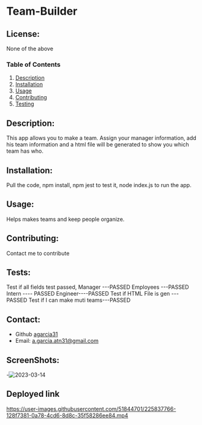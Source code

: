 # Team-Builder
  ## License:
  None of the above
  ### Table of Contents
  1. [Description](#description)
  2. [Installation](#installation)
  3. [Usage](#usage)
  4. [Contributing](#contributing)
  5. [Testing](#testing)


  ## Description:
  This app allows you to make a team. Assign your manager information, add his team information and a html file will be generated to show you which team has who.
  ## Installation:
  Pull the code, npm install, npm jest to test it, node index.js to run the app.
  ## Usage:
  Helps makes teams and keep people organize.
  ## Contributing:
  Contact me to contribute 
  ## Tests:
  Test if all fields test passed,
      Manager ---PASSED
      Employees ---PASSED
      Intern ---- PASSED
      Engineer----PASSED
  Test if HTML File is gen ---PASSED
  Test if I can make muti teams---PASSED
  ## Contact:
  - Github [agarcia31](https://github.com/agarcia31)
  - Email: [a.garcia.atn31@gmail.com](mailto:a.garcia.atn31@gmail.com)
  ## ScreenShots:
  -![2023-03-14](https://user-images.githubusercontent.com/51844701/225202734-7a319493-77ca-4adc-b6c2-a25b96e30caa.png) 
  ## Deployed link
  https://user-images.githubusercontent.com/51844701/225837766-128f7381-0a78-4cd6-8d8c-35f58286ee84.mp4 
